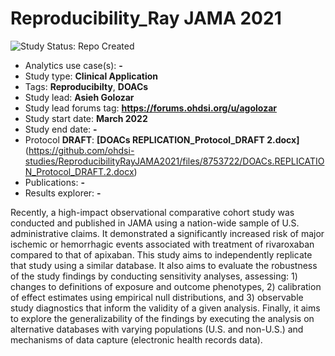 Reproducibility_Ray JAMA 2021
=============

<img src="https://img.shields.io/badge/Study%20Status-Repo%20Created-lightgray.svg" alt="Study Status: Repo Created">

- Analytics use case(s): **-**
- Study type: **Clinical Application**
- Tags: **Reproducibilty**, **DOACs**
- Study lead: **Asieh Golozar**
- Study lead forums tag: **https://forums.ohdsi.org/u/agolozar**
- Study start date: **March 2022**
- Study end date: **-**
- Protocol **DRAFT**: **[DOACs REPLICATION_Protocol_DRAFT 2.docx]**(https://github.com/ohdsi-studies/ReproducibilityRayJAMA2021/files/8753722/DOACs.REPLICATION_Protocol_DRAFT.2.docx)
- Publications: **-**
- Results explorer: **-**



Recently, a high-impact observational comparative cohort study was conducted and published in JAMA using a nation-wide sample of U.S. administrative claims. It demonstrated a significantly increased risk of major ischemic or hemorrhagic events associated with treatment of rivaroxaban compared to that of apixaban. This study aims to independently replicate that study using a similar database. It also aims to evaluate the robustness of the study findings by conducting sensitivity analyses, assessing: 1) changes to definitions of exposure and outcome phenotypes, 2) calibration of effect estimates using empirical null distributions, and 3) observable study diagnostics that inform the validity of a given analysis. Finally, it aims to explore the generalizability of the findings by executing the analysis on alternative databases with varying populations (U.S. and non-U.S.) and mechanisms of data capture (electronic health records data).
